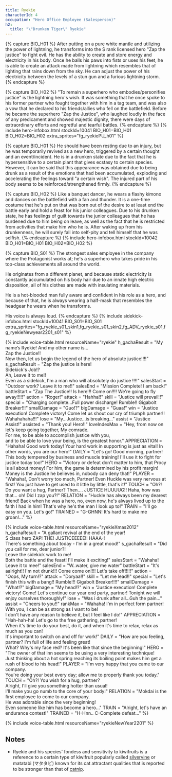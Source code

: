 ```yaml
---
title: Ryekie
characterId: 4
occupation: "Hero Office Employee (Salesperson)"
h2:
  title: "\"Drunken Tiger\" Ryekie"
---
```

{% capture BIO_H01 %}
After putting on a pure white mantle and utilizing the power of lightning, he transforms into the S rank licensed hero "Zap the justice" to fight evil. He has the ability to create and store energy and electricity in his body. Once he balls his paws into fists or uses his feet, he is able to create an attack made from lightning which resembles that of lighting that rains down from the sky. He can adjust the power of his electricity between the levels of a stun gun and a furious lightning storm.
{% endcapture %}

{% capture BIO_H02 %}
"To remain a superhero who embodies/personifies justice" is the lightning hero's wish.  It was something that he once spoke to his former partner who fought together with him in a tag team, and was also a vow that he declared to his friends/allies who fell on the battlefield.  Before he became the superhero "Zap the Justice", who laughed loudly in the face of any predicament and showed majestic dignity, there were days of extraordinary efforts and regretful and tearful battles.
{% endcapture %}
{% include hero-infobox.html stockId=10041 BIO_H01=BIO_H01 BIO_H02=BIO_H02 extra_sprites="fg_ryekiePU_h01" %}

{% capture BIO_H01 %}
He should have been resting due to an injury, but he was temporarily revived as a new hero, triggered by a certain thought and an event/incident. He is in a drunken state due to the fact that he is hypersensitive to a certain plant that gives ecstasy to certain species. However, it can be said that this appearance was obtained due to being drunk as a result of the emotions that had been accumulated, exploding and accelerating the feelings toward "a certain wish". The injured part of his body seems to be reinforced/strengthened firmly.
{% endcapture %}

{% capture BIO_H02 %}
Like a banquet dancer, he wears a flashy kimono and dances on the battlefield with a fan and thunder. It is a one-time costume that he's put on that was born out of the desire to at least end the battle early and hold a feast for his junior colleagues. Due to his drunken state, he has feelings of guilt towards the junior colleagues that he has burdened due to him being on leave, as well as the fact that he is restricted from activities that make him who he is. After waking up from his drunkenness, he will surely fall into self-pity and tell himself that he was selfish.
{% endcapture %}
{% include hero-infobox.html stockId=10042 BIO_H01=BIO_H01 BIO_H02=BIO_H02 %}

{% capture BIO_S01 %}
The strongest sales employee in the company where the Protagonist works at; he's a superhero who takes pride in his top-class achievements all around the world.

He originates from a different planet, and because static electricity is constantly accumulated on his body hair due to an innate high electric disposition, all of his clothes are made with insulating materials.

He is a hot-blooded man fully aware and confident in his role as a hero, and because of that, he is always wearing a half-mask that resembles the headgear he wears when he transforms.

His voice is always loud.
{% endcapture %}
{% include sidekick-infobox.html stockId=10041 BIO_S01=BIO_S01 extra_sprites="fg_ryekie_s01_skin1,fg_ryekie_s01_skin2,fg_ADV_ryekie_s01,fg_ryekieNewyear2201_s01" %}

{% include voice-table.html resourceName="ryekie"
h_gachaResult = "My name’s Ryekie! And my other name is…<br>Zap the Justice!!<br>Now then, let us begin the legend of the hero of absolute justice!!!!"
s_gachaResult = "Zap the justice is here!<br>Sidekick's Job!?<br>Ah, Leave it to me!!<br>Even as a sidekick, I'm a man who will absolutely do justice !!!!"
salesStart = "Outdoor work? Leave it to me!!"
salesEnd = "Mission Complete! I am back!"
battleStart = "Zap The Justice!! Is here!!! Come on!!!! We're going to fly away!!!!!"
action = "Roger!"
attack = "Hahha!!"
skill = "Justice will prevail!!"
special = "Charging complete…Full power discharge! Rumble!! Gigabolt Breaker!!!"
smallDamage = "Guo!?"
bigDamage = "Guaa!"
win = "Justice execution! Complete victory! Come let us shout our cry of triumph partner!! Wahahahaha!!!"
lose = "My…Justice…is breaking…"
assist = "Justice Assist!"
assisted = "Thank you! Hero!!"
loveIndexMax = "Hey, from now on let's keep going together, My comrade.<br>For me, to be able to accomplish justice with you,<br>and to be able to love your being, is the greatest honor."
APPRECIATION = "Hahaha! Good work today! Your hard work in supporting is just as vital!  In other words, you are our hero!"
DAILY = "Let's go!  Good morning, partner!  This body tempered by business and muscle training!  I'll use it to fight for justice today too!"
HERO = "Victory or defeat don't matter to him, that Procy is all about money! For him, the game is determined by his profit margin! Money is the Justice he believes in, nobody can deny that!"
PLAYER = "Wahaha!, Don't worry too much, Partner!  Even Huckle was very nervous at first!  You just have to get used to it little by little, that's it!"
TOUCH = "Oh?! Do you want a hug, Partner? Then.... JUSTICE HUUUUG!! Haha, how was that... oh! Did I zap you?!"
RELATION = "Huckle has always been my dearest friend! Back when he was a hero, no, even now, he's always lived up to the faith I had in him! That's why he's the man I look up to!"
TRAIN = "I'll go easy on you. Let's go!"
TRAINED = "G-GHNN! It's hard to make me groan!..."
%}

{% include voice-table.html resourceName="ryekieXmas2012"
h_gachaResult = "A gallant revival at the end of the year!<br>S class hero ZAP! THE! JUSTICEEEEE!! HAAA-!<br>There's something about today - I'm in a great mood!"
s_gachaResult = "Did you call for me, dear junior?!<br>Leave the sidekick work to me!<br>Both the battle and the feast! I'll make it exciting!"
salesStart = "Wahaha! Leave it to mee!"
salesEnd = "W..water, give me water"
battleStart = "It's aalright!! I'm not drunk!!! Come come on!!!! Let's take off!!!!!"
action = "Oops, My turn!?"
attack = "Doryaa!!"
skill = "Let me lead!!"
special = "Let's finish this with a bang!! Rumble!!! Gigabolt Breaker!!!!"
smallDamage = "What!?"
bigDamage = "My head!?"
win = "Justice execution! Complete victory! Come! Let's continue our year end party, partner! Tonight we will enjoy ourselves thoroughly!"
lose = "Was i drunk after all…Guh the pain…"
assist = "Cheers to you!!"
rankMax = "Wahaha! I'm in perfect form partner!<br>With you, I can be as strong as I want to be!<br>I don't have any reason to believe it, but I feel like I do!"
APPRECIATION = "Hah-hah-ha! Let's go to the free gathering, partner!<br>When it's time to do your best, do it, and when it's time to relax, relax as much as you can!<br>It's important to switch on and off for work!"
DAILY = "How are you feeling, partner? I'm full of life and feeling great!<br>What? Why's my face red? It's been like that since the beginning!"
HERO = "The owner of that inn seems to be using a very interesting technique!<br>Just thinking about a hot spring reaching its boiling point makes him get a rush of blood to his head!"
PLAYER = "I'm very happy that you came to our company.<br>You're doing your best every day; allow me to properly thank you today."
TOUCH = "Oh?! You wish for a hug, partner?<br>Alright, I'll give you something hotter than usual!<br>I'll make you go numb to the core of your body!"
RELATION = "Mokdai is the first employee to come to our company.<br>He was adorable since the very beginning!<br>Even someone like him has become a hero..."
TRAIN = "Alright, let's have an endurance contest!"
TRAINED = "H-Hnn.. C-Complete defeat..."
%}

{% include voice-table.html resourceName="ryekieNewYear2201"
%}

## Notes

- Ryekie and his species' fondess and sensitivity to kiwifruits is a reference to a certain type of kiwifruit popularly called [silvervine](https://en.wikipedia.org/wiki/Actinidia_polygama) or matatabi (マタタビ) known for its cat attractant qualities that is reported to be stronger than that of [catnip](https://en.wikipedia.org/wiki/Catnip).
